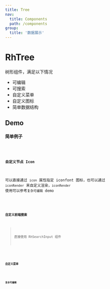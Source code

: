 ```yaml
---
title: Tree
nav:
  title: Components
  path: /components
group:
  title: '数据展示'
---
```


# RhTree

树形组件，满足以下情况

- 可编辑
- 可搜索
- 自定义菜单
- 自定义图标
- 简单数据结构

## Demo

#### 简单例子

<code src="./demo/simple.tsx">

#### 自定义节点 Icon

可以直接通过 `icon` 属性指定 iconfont 图标，也可以通过 `iconRender` 来自定义渲染，`iconRender` 使用可以参考`复杂可编辑` demo

<code src="./demo/demo-icon.tsx">

#### 自定义前端搜索

> 直接使用 RhSearchInput 组件

<code src="./demo/demo-search.tsx">

#### 自定义菜单

<code src="./demo/demo-menu.tsx">

#### 复杂可编辑

<code src="./demo/complex.tsx">

<API src="./type.ts">
